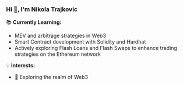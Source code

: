 ### Hi 👋, I'm Nikola Trajkovic

📚 **Currently Learning:** 
- MEV and arbitrage strategies in Web3
- Smart Contract development with Solidity and Hardhat
- Actively exploring Flash Loans and Flash Swaps to enhance trading strategies on the Ethereum network

💡 **Interests:**
- 🔗 Exploring the realm of Web3

